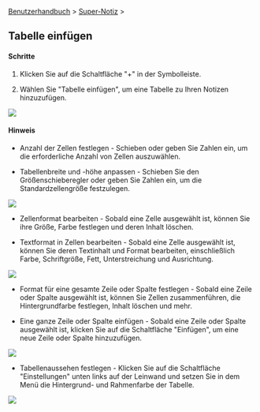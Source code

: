 [Benutzerhandbuch](/dragonnest/drawnote/manual/de) > [Super-Notiz](/dragonnest/drawnote/manual/de/super_note) >

Tabelle einfügen
---
#### Schritte

1. Klicken Sie auf die Schaltfläche "+" in der Symbolleiste.

2. Wählen Sie "Tabelle einfügen", um eine Tabelle zu Ihren Notizen hinzuzufügen.

![](imgs/insert_table6.png)

#### Hinweis
- Anzahl der Zellen festlegen - Schieben oder geben Sie Zahlen ein, um die erforderliche Anzahl von Zellen auszuwählen.

- Tabellenbreite und -höhe anpassen - Schieben Sie den Größenschieberegler oder geben Sie Zahlen ein, um die Standardzellengröße festzulegen.


![](imgs/insert_table1.png)

- Zellenformat bearbeiten - Sobald eine Zelle ausgewählt ist, können Sie ihre Größe, Farbe festlegen und deren Inhalt löschen.

- Textformat in Zellen bearbeiten - Sobald eine Zelle ausgewählt ist, können Sie deren Textinhalt und Format bearbeiten, einschließlich Farbe, Schriftgröße, Fett, Unterstreichung und Ausrichtung.

![](imgs/insert_table2.png)

- Format für eine gesamte Zeile oder Spalte festlegen - Sobald eine Zeile oder Spalte ausgewählt ist, können Sie Zellen zusammenführen, die Hintergrundfarbe festlegen, Inhalt löschen und mehr.

- Eine ganze Zeile oder Spalte einfügen - Sobald eine Zeile oder Spalte ausgewählt ist, klicken Sie auf die Schaltfläche "Einfügen", um eine neue Zeile oder Spalte hinzuzufügen.

![](imgs/insert_table3.png)

- Tabellenaussehen festlegen - Klicken Sie auf die Schaltfläche "Einstellungen" unten links auf der Leinwand und setzen Sie in dem Menü die Hintergrund- und Rahmenfarbe der Tabelle.

![](imgs/insert_table4.png)